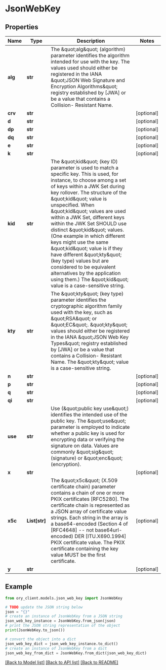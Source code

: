# JsonWebKey


## Properties

Name | Type | Description | Notes
------------ | ------------- | ------------- | -------------
**alg** | **str** | The \&quot;alg\&quot; (algorithm) parameter identifies the algorithm intended for use with the key.  The values used should either be registered in the IANA \&quot;JSON Web Signature and Encryption Algorithms\&quot; registry established by [JWA] or be a value that contains a Collision- Resistant Name. | 
**crv** | **str** |  | [optional] 
**d** | **str** |  | [optional] 
**dp** | **str** |  | [optional] 
**dq** | **str** |  | [optional] 
**e** | **str** |  | [optional] 
**k** | **str** |  | [optional] 
**kid** | **str** | The \&quot;kid\&quot; (key ID) parameter is used to match a specific key.  This is used, for instance, to choose among a set of keys within a JWK Set during key rollover.  The structure of the \&quot;kid\&quot; value is unspecified.  When \&quot;kid\&quot; values are used within a JWK Set, different keys within the JWK Set SHOULD use distinct \&quot;kid\&quot; values.  (One example in which different keys might use the same \&quot;kid\&quot; value is if they have different \&quot;kty\&quot; (key type) values but are considered to be equivalent alternatives by the application using them.)  The \&quot;kid\&quot; value is a case-sensitive string. | 
**kty** | **str** | The \&quot;kty\&quot; (key type) parameter identifies the cryptographic algorithm family used with the key, such as \&quot;RSA\&quot; or \&quot;EC\&quot;. \&quot;kty\&quot; values should either be registered in the IANA \&quot;JSON Web Key Types\&quot; registry established by [JWA] or be a value that contains a Collision- Resistant Name.  The \&quot;kty\&quot; value is a case-sensitive string. | 
**n** | **str** |  | [optional] 
**p** | **str** |  | [optional] 
**q** | **str** |  | [optional] 
**qi** | **str** |  | [optional] 
**use** | **str** | Use (\&quot;public key use\&quot;) identifies the intended use of the public key. The \&quot;use\&quot; parameter is employed to indicate whether a public key is used for encrypting data or verifying the signature on data. Values are commonly \&quot;sig\&quot; (signature) or \&quot;enc\&quot; (encryption). | 
**x** | **str** |  | [optional] 
**x5c** | **List[str]** | The \&quot;x5c\&quot; (X.509 certificate chain) parameter contains a chain of one or more PKIX certificates [RFC5280].  The certificate chain is represented as a JSON array of certificate value strings.  Each string in the array is a base64-encoded (Section 4 of [RFC4648] -- not base64url-encoded) DER [ITU.X690.1994] PKIX certificate value. The PKIX certificate containing the key value MUST be the first certificate. | [optional] 
**y** | **str** |  | [optional] 

## Example

```python
from ory_client.models.json_web_key import JsonWebKey

# TODO update the JSON string below
json = "{}"
# create an instance of JsonWebKey from a JSON string
json_web_key_instance = JsonWebKey.from_json(json)
# print the JSON string representation of the object
print(JsonWebKey.to_json())

# convert the object into a dict
json_web_key_dict = json_web_key_instance.to_dict()
# create an instance of JsonWebKey from a dict
json_web_key_from_dict = JsonWebKey.from_dict(json_web_key_dict)
```
[[Back to Model list]](../README.md#documentation-for-models) [[Back to API list]](../README.md#documentation-for-api-endpoints) [[Back to README]](../README.md)


